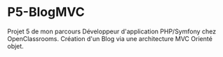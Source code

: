 # P5-BlogMVC
Projet 5 de mon parcours Développeur d'application PHP/Symfony chez OpenClassrooms. Création d'un Blog via une architecture MVC Orienté objet.
